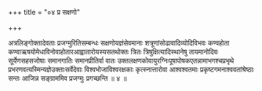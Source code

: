 +++
title = "०४ प्र सक्षणो"

+++

अत्रलिङ्गोक्तादेवताः प्रजग्मुरितिसम्बन्धः सक्षणोयज्ञंसेवमानाः शत्रूणांसोढावादिव्योदिविभवः कण्वहोता कण्वाऋषयोमेधाविनोवाहोतारआह्वातारोयस्यसतथोक्तः त्रितः त्रिषुक्षित्यादिस्थानेषु तायमानोदिवः सूर्येणसहसजोषाः समानगातिः समानप्रीतिर्वा वातः उक्तलक्षणकोवायुरग्निःपूषापोषकएतन्नामाभगश्चप्रभृथे प्रभरणवत्यस्मिन्यज्ञेउक्ताःसर्वेदेवाः विश्वभोजाविश्वरक्षकाः कृत्स्नात्तारोवा आश्वश्वतमाः प्रकृष्टगमनाश्ववतांश्रेष्ठाः सन्तः आजिन्न सङ्ग्राममिव प्रजग्मुः प्रगच्छन्ति ॥ ४ ॥